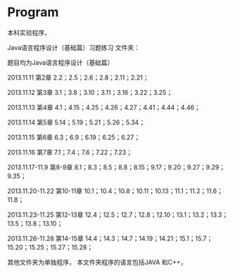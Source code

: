 # Program
本科实验程序，

Java语言程序设计（基础篇）习题练习 文件夹：

题目均为Java语言程序设计（基础篇）

2013.11.11	第2章	2.2；2.5；2.6；2.8；2.11；2.21；

2013.11.12	第3章	3.1；3.8；3.10；3.11；3.16；3.22；3.25；

2013.11.13	第4章	4.1；4.15；4.25；4.26；4.27；4.41；4.44；4.46；

2013.11.14	第5章	5.14；5.19；5.21；5.26；5.34；

2013.11.15	第6章	6.3；6.9；6.19；6.25；6.27；

2013.11.16	第7章	7.1；7.4；7.6；7.22；7.23；

2013.11.17-11.9	第8-9章	8.1；8.3；8.5；8.8；8.15；9.17；9.20；9.27；9.29；9.35；

2013.11.20-11.22	第10-11章	10.1；10.4；10.8；10.11；10.13；11.1；11.2；11.6；11.8；

2013.11.23-11.25	第12-13章	12.4；12.5；12.7；12.8；12.10；13.1；13.2；13.3；13.5；13.8；13.10；

2013.11.26-11.28	第14-15章	14.4；14.3；14.7；14.19；14.21；15.1；15.7；15.20；15.25；15.27；15.28；

其他文件夹为单独程序，
本文件夹程序的语言包括JAVA 和C++，

